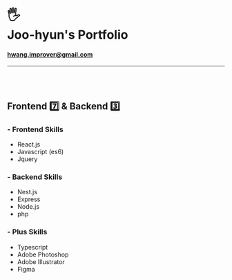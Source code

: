 # 🖐<br>Joo-hyun's Portfolio

#### hwang.improver@gmail.com

---
<br>
<br>

## Frontend 7️⃣ & Backend 3️⃣

### - Frontend Skills

- React.js
- Javascript (es6)
- Jquery

### - Backend Skills

- Nest.js
- Express
- Node.js
- php

### - Plus Skills

- Typescript
- Adobe Photoshop
- Adobe Illustrator
- Figma
